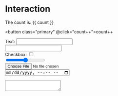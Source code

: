 # Interaction

The count is: {{ count }}

<button class="primary" @click="count++">count++</button>

<label>Text: </label>
<input type="text"></input>
<br>
<input type="number"></input>
<br>
<label>Checkbox: </label>
<input type="checkbox"></input>
<br>
<input type="range"></input>
<br>
<input type="file"></input>
<br>
<input type="datetime-local"></input>
<br>
<textarea></textarea>

<DataTable class="display" :columns="columns" :data="data">
</DataTable>

<script setup>
	
import { ref } from 'vue'

const count = ref(0)

import DataTable from 'datatables.net-vue3';
import DataTablesCore from 'datatables.net-dt';
 
DataTable.use(DataTablesCore);

const columns = [
  { title: 'Name' },
  { title: 'Position' },
  { title: 'Office' },
  { title: 'Extension' },
  { title: 'Start date' },
  { title: 'Salary' },
];

const data = [
	["Joe Guy", "Head Boss", "The", 1, "1/2/3", "Money"]
]

</script>